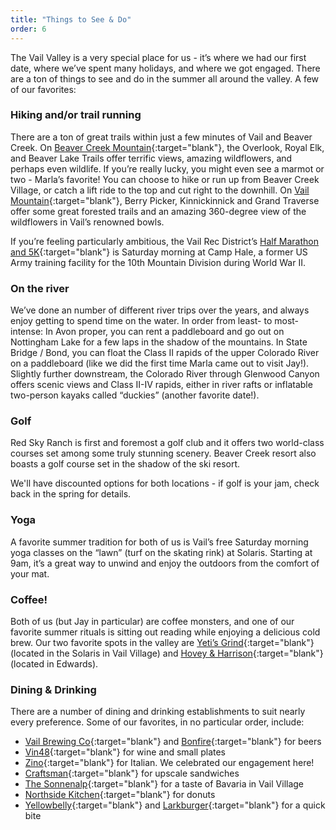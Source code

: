 ```yaml
---
title: "Things to See & Do"
order: 6
---
```


The Vail Valley is a very special place for us - it’s where we had our first date, where we’ve spent many holidays, and where we got engaged. There are a ton of things to see and do in the summer all around the valley. A few of our favorites:

### Hiking and/or trail running
There are a ton of great trails within just a few minutes of Vail and Beaver Creek. On [Beaver Creek Mountain](https://assets.vailresorts.com/-/media/beaver-creek/products/brochure/the-mountain/about-the-mountain/trail-map/bc_summer-trail-map.ashx){:target="blank"}, the Overlook, Royal Elk, and Beaver Lake Trails offer terrific views, amazing wildflowers, and perhaps even wildlife. If you’re really lucky, you might even see a marmot or two - Marla’s favorite! You can choose to hike or run up from Beaver Creek Village, or catch a lift ride to the top and cut right to the downhill. On [Vail Mountain](https://www.vail.com/explore-the-resort/activities-and-events/summer-activities.aspx){:target="blank"}, Berry Picker, Kinnickinnick and Grand Traverse offer some great forested trails and an amazing 360-degree view of the wildflowers in Vail’s renowned bowls.

If you’re feeling particularly ambitious, the Vail Rec District’s [Half Marathon and 5K](http://www.vailrec.com/sports-activities/vail-race/trail-running-racing/vail-trail-run-camp-hale-half-marathon){:target="blank"} is Saturday morning at Camp Hale, a former US Army training facility for the 10th Mountain Division during World War II. 

### On the river
We’ve done an number of different river trips over the years, and always enjoy getting to spend time on the water. In order from least- to most-intense: In Avon proper, you can rent a paddleboard and go out on Nottingham Lake for a few laps in the shadow of the mountains. In State Bridge / Bond, you can float the Class II rapids of the upper Colorado River on a paddleboard (like we did the first time Marla came out to visit Jay!). Slightly further downstream, the Colorado River through Glenwood Canyon offers scenic views and Class II-IV rapids, either in river rafts or inflatable two-person kayaks called “duckies” (another favorite date!). 

### Golf
Red Sky Ranch is first and foremost a golf club and it offers two world-class
courses set among some truly stunning scenery. Beaver Creek resort also boasts a
golf course set in the shadow of the ski resort.

We'll have discounted options for both locations - if golf is your jam, check
back in the spring for details.

### Yoga
A favorite summer tradition for both of us is Vail’s free Saturday morning yoga classes on the “lawn” (turf on the skating rink) at Solaris. Starting at 9am, it’s a great way to unwind and enjoy the outdoors from the comfort of your mat.

### Coffee!
Both of us (but Jay in particular) are coffee monsters, and one of our favorite summer rituals is sitting out reading while enjoying a delicious cold brew. Our two favorite spots in the valley are [Yeti’s Grind](https://www.yetisgrind.com/){:target="blank"} (located in the Solaris in Vail Village) and [Hovey & Harrison](https://hoveyandharrison.com/){:target="blank"} (located in Edwards).

### Dining & Drinking
There are a number of dining and drinking establishments to suit nearly every preference. Some of our favorites, in no particular order, include:

- [Vail Brewing Co](http://www.vailbrewingco.com/){:target="blank"} and [Bonfire](http://bonfirebrewing.com/){:target="blank"} for beers
- [Vin48](http://www.vin48.com/){:target="blank"} for wine and small plates
- [Zino](https://zinoristorante.com/){:target="blank"} for Italian. We
  celebrated our engagement here!
- [Craftsman](https://craftsmanvail.com/){:target="blank"} for upscale sandwiches
- [The Sonnenalp](https://sonnenalp.com/){:target="blank"} for a taste of Bavaria in Vail Village
- [Northside Kitchen](https://www.thenorthsidekitchen.com/){:target="blank"} for donuts
- [Yellowbelly](http://yellowbellychicken.com/){:target="blank"} and [Larkburger](http://larkburger.com/edwards){:target="blank"} for a quick bite
